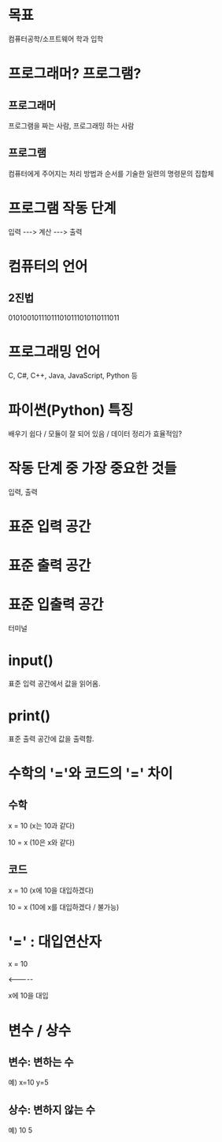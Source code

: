 # 목표
컴퓨터공학/소프트웨어 학과 입학

# 프로그래머? 프로그램?
## 프로그래머
프로그램을 짜는 사람, 프로그래밍 하는 사람

## 프로그램
컴퓨터에게 주어지는 처리 방법과 순서를 기술한 일련의 명령문의 집합체

# 프로그램 작동 단계
입력 ---> 계산 ---> 출력

# 컴퓨터의 언어
## 2진법
010100101110111010111010110111011

# 프로그래밍 언어
C, C#, C++, Java, JavaScript, Python 등

# 파이썬(Python) 특징
배우기 쉽다 / 모듈이 잘 되어 있음 / 데이터 정리가 효율적임?

# 작동 단계 중 가장 중요한 것들
입력, 출력

# 표준 입력 공간
# 표준 출력 공간
# 표준 입출력 공간
터미널

# input()
표준 입력 공간에서 값을 읽어옴.
# print()
표준 출력 공간에 값을 출력함.

# 수학의 '='와 코드의 '=' 차이
## 수학

x = 10 (x는 10과 같다)

10 = x (10은 x와 같다)

## 코드

x = 10 (x에 10을 대입하겠다)

10 = x (10에 x를 대입하겠다 / 불가능)

# '=' : 대입연산자
x = 10

<-----

x에 10을 대입

# 변수 / 상수
## 변수: 변하는 수
예) x=10 y=5

## 상수: 변하지 않는 수
예) 10 5
